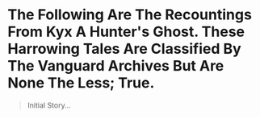 # **The Following Are The Recountings From Kyx A Hunter's Ghost. These Harrowing Tales Are Classified By The Vanguard Archives But Are None The Less; True.**

> Initial Story...